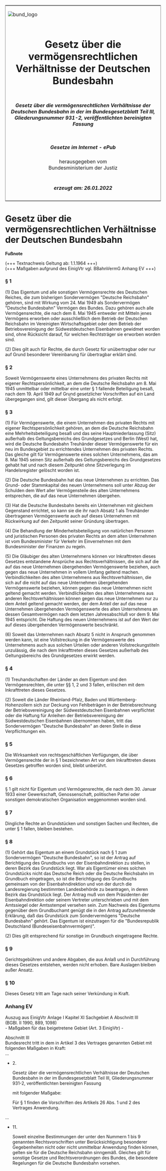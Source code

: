 <span id="DECKBLATT.html"></span>

<table border="0" frame="border" width="100%">

<tr valign="top">

<td align="left">

![bund\_logo](BfJ_2021_Web_de_de.gif)

</td>

<td align="right">

 

</td>

</tr>

<tr align="center" valign="middle">

<td colspan="2">

# Gesetz über die vermögensrechtlichen Verhältnisse der Deutschen Bundesbahn

</td>

</tr>

<tr align="center" valign="middle">

<td colspan="2">

##### Gesetz über die vermögensrechtlichen Verhältnisse der Deutschen Bundesbahn in der im Bundesgesetzblatt Teil III, Gliederungsnummer 931-2, veröffentlichten bereinigten Fassung

</td>

</tr>

<tr align="center" valign="middle">

<td colspan="2">

  
  

##### Gesetze im Internet - ePub  
  
herausgegeben vom  
Bundesministerium der Justiz

</td>

</tr>

<tr align="center" valign="bottom">

<td colspan="2">

  
  

##### erzeugt am: 26.01.2022

</td>

</tr>

</table>

<span id="BJNR001550951.html"></span>

# Gesetz über die vermögensrechtlichen Verhältnisse der Deutschen Bundesbahn

<div>

  
**Fußnote**

<div class="jnhtml">

<div>

<div class="jurAbsatz">

(+++ Textnachweis Geltung ab: 1.1.1964 +++)  
(+++ Maßgaben aufgrund des EinigVtr vgl. BBahnVermG Anhang EV +++)

</div>

</div>

</div>

</div>

<span id="BJNR001550951BJNE000100326.html"></span>

### § 1  

<div>

<div class="jnhtml">

<div>

<div class="jurAbsatz">

(1) Das Eigentum und alle sonstigen Vermögensrechte des Deutschen
Reiches, die zum bisherigen Sondervermögen "Deutsche Reichsbahn"
gehören, sind mit Wirkung vom 24. Mai 1949 als Sondervermögen "Deutsche
Bundesbahn" Vermögen des Bundes. Dazu gehören auch alle Vermögensrechte,
die nach dem 8. Mai 1945 entweder mit Mitteln jenes Vermögens erworben
oder ausschließlich dem Betrieb der Deutschen Reichsbahn im Vereinigten
Wirtschaftsgebiet oder dem Betrieb der Betriebsvereinigung der
Südwestdeutschen Eisenbahnen gewidmet worden sind, ohne Rücksicht
darauf, für welchen Rechtsträger sie erworben worden sind.

</div>

<div class="jurAbsatz">

(2) Dies gilt auch für Rechte, die durch Gesetz für unübertragbar oder
nur auf Grund besonderer Vereinbarung für übertragbar erklärt sind.

</div>

</div>

</div>

</div>

<span id="BJNR001550951BJNE000200326.html"></span>

### § 2  

<div>

<div class="jnhtml">

<div>

<div class="jurAbsatz">

Soweit Vermögenswerte eines Unternehmens des privaten Rechts mit eigener
Rechtspersönlichkeit, an dem die Deutsche Reichsbahn am 8. Mai 1945
unmittelbar oder mittelbar eine unter § 1 fallende Beteiligung besaß,
nach dem 19. April 1949 auf Grund gesetzlicher Vorschriften auf ein Land
übergegangen sind, gilt dieser Übergang als nicht erfolgt.

</div>

</div>

</div>

</div>

<span id="BJNR001550951BJNE000300326.html"></span>

### § 3  

<div>

<div class="jnhtml">

<div>

<div class="jurAbsatz">

(1) Für Vermögenswerte, die einem Unternehmen des privaten Rechts mit
eigener Rechtspersönlichkeit gehören, an dem die Deutsche Reichsbahn
eine Mehrheitsbeteiligung besaß und das seine Hauptniederlassung (Sitz)
außerhalb des Geltungsbereichs des Grundgesetzes und Berlin (West) hat,
wird die Deutsche Bundesbahn Treuhänder dieser Vermögenswerte für ein
neu im Bundesgebiet zu errichtendes Unternehmen des privaten Rechts. Das
gleiche gilt für Vermögenswerte eines solchen Unternehmens, das am 8.
Mai 1945 seinen Sitz außerhalb des Geltungsbereichs des Grundgesetzes
gehabt hat und nach diesem Zeitpunkt ohne Sitzverlegung im
Handelsregister gelöscht worden ist.

</div>

<div class="jurAbsatz">

(2) Die Deutsche Bundesbahn hat das neue Unternehmen zu errichten. Das
Grund- oder Stammkapital des neuen Unternehmens soll unter Abzug der
Schulden dem Wert aller Vermögensteile des alten Unternehmens
entsprechen, die auf das neue Unternehmen übergehen.

</div>

<div class="jurAbsatz">

(3) Hat die Deutsche Bundesbahn bereits ein Unternehmen mit gleichem
Gegenstand errichtet, so kann sie die ihr nach Absatz 1 als Treuhänder
übertragenen Vermögenswerte auch auf dieses Unternehmen mit Rückwirkung
auf den Zeitpunkt seiner Gründung übertragen.

</div>

<div class="jurAbsatz">

(4) Die Behandlung der Minderheitsbeteiligung von natürlichen Personen
und juristischen Personen des privaten Rechts an dem alten Unternehmen
ist vom Bundesminister für Verkehr im Einvernehmen mit dem
Bundesminister der Finanzen zu regeln.

</div>

<div class="jurAbsatz">

(5) Die Gläubiger des alten Unternehmens können vor Inkrafttreten dieses
Gesetzes entstandene Ansprüche aus Rechtsverhältnissen, die sich auf die
auf das neue Unternehmen übergehenden Vermögenswerte beziehen, auch
gegen das neue Unternehmen in vollem Umfang geltend machen.
Verbindlichkeiten des alten Unternehmens aus Rechtsverhältnissen, die
sich auf die nicht auf das neue Unternehmen übergehenden Vermögenswerte
beziehen, können gegen das neue Unternehmen nicht geltend gemacht
werden. Verbindlichkeiten des alten Unternehmens aus anderen
Rechtsverhältnissen können gegen das neue Unternehmen nur zu dem Anteil
geltend gemacht werden, der dem Anteil der auf das neue Unternehmen
übergehenden Vermögenswerte des alten Unternehmens an dessen
Gesamtvermögen nach dem letzten Jahresabschluß vor dem 9. Mai 1945
entspricht. Die Haftung des neuen Unternehmens ist auf den Wert der auf
dieses übergehenden Vermögenswerte beschränkt.

</div>

<div class="jurAbsatz">

(6) Soweit das Unternehmen nach Absatz 5 nicht in Anspruch genommen
werden kann, ist eine Vollstreckung in die Vermögenswerte des
Unternehmens auch aus solchen Urteilen oder anderen Vollstreckungstiteln
unzulässig, die nach dem Inkrafttreten dieses Gesetzes außerhalb des
Geltungsbereichs des Grundgesetzes erwirkt werden.

</div>

</div>

</div>

</div>

<span id="BJNR001550951BJNE000400326.html"></span>

### § 4  

<div>

<div class="jnhtml">

<div>

<div class="jurAbsatz">

(1) Treuhandschaften der Länder an dem Eigentum und den
Vermögensrechten, die unter §§ 1, 2 und 3 fallen, erlöschen mit dem
Inkrafttreten dieses Gesetzes.

</div>

<div class="jurAbsatz">

(2) Soweit die Länder Rheinland-Pfalz, Baden und
Württemberg-Hohenzollern sich zur Deckung von Fehlbeträgen in der
Betriebsrechnung der Betriebsvereinigung der Südwestdeutschen
Eisenbahnen verpflichtet oder die Haftung für Anleihen der
Betriebsvereinigung der Südwestdeutschen Eisenbahnen übernommen haben,
tritt das Sondervermögen "Deutsche Bundesbahn" an deren Stelle in diese
Verpflichtungen ein.

</div>

</div>

</div>

</div>

<span id="BJNR001550951BJNE000500326.html"></span>

### § 5  

<div>

<div class="jnhtml">

<div>

<div class="jurAbsatz">

Die Wirksamkeit von rechtsgeschäftlichen Verfügungen, die über
Vermögensrechte der in § 1 bezeichneten Art vor dem Inkrafttreten
dieses Gesetzes getroffen worden sind, bleibt unberührt.

</div>

</div>

</div>

</div>

<span id="BJNR001550951BJNE000600326.html"></span>

### § 6  

<div>

<div class="jnhtml">

<div>

<div class="jurAbsatz">

§ 1 gilt nicht für Eigentum und Vermögensrechte, die nach dem 30. Januar
1933 einer Gewerkschaft, Genossenschaft, politischen Partei oder
sonstigen demokratischen Organisation weggenommen worden sind.

</div>

</div>

</div>

</div>

<span id="BJNR001550951BJNE000700326.html"></span>

### § 7  

<div>

<div class="jnhtml">

<div>

<div class="jurAbsatz">

Dingliche Rechte an Grundstücken und sonstigen Sachen und Rechten, die
unter § 1 fallen, bleiben bestehen.

</div>

</div>

</div>

</div>

<span id="BJNR001550951BJNE000800326.html"></span>

### § 8  

<div>

<div class="jnhtml">

<div>

<div class="jurAbsatz">

(1) Gehört das Eigentum an einem Grundstück nach § 1 zum Sondervermögen
"Deutsche Bundesbahn", so ist der Antrag auf Berichtigung des Grundbuchs
von der Eisenbahndirektion zu stellen, in deren Bezirk das Grundstück
liegt. War als Eigentümer eines solchen Grundstücks nicht das Deutsche
Reich oder die Deutsche Reichsbahn im Grundbuch eingetragen, so ist die
Berichtigung des Grundbuchs gemeinsam von der Eisenbahndirektion und von
der durch die Landesregierung bestimmten Landesbehörde zu beantragen, in
deren Bezirk das Grundstück liegt. Der Antrag muß von dem Präsidenten
der Eisenbahndirektion oder seinem Vertreter unterschrieben und mit dem
Amtssiegel oder Amtsstempel versehen sein. Zum Nachweis des Eigentums
gegenüber dem Grundbuchamt genügt die in den Antrag aufzunehmende
Erklärung, daß das Grundstück zum Sondervermögens "Deutsche Bundesbahn"
gehört. Das Eigentum ist einzutragen für die "Bundesrepublik Deutschland
(Bundeseisenbahnvermögen)".

</div>

<div class="jurAbsatz">

(2) Dies gilt entsprechend für sonstige im Grundbuch eingetragene
Rechte.

</div>

</div>

</div>

</div>

<span id="BJNR001550951BJNE000900326.html"></span>

### § 9  

<div>

<div class="jnhtml">

<div>

<div class="jurAbsatz">

Gerichtsgebühren und andere Abgaben, die aus Anlaß und in Durchführung
dieses Gesetzes entstehen, werden nicht erhoben. Bare Auslagen bleiben
außer Ansatz.

</div>

</div>

</div>

</div>

<span id="BJNR001550951BJNE001000326.html"></span>

### § 10  

<div>

<div class="jnhtml">

<div>

<div class="jurAbsatz">

Dieses Gesetz tritt am Tage nach seiner Verkündung in Kraft.

</div>

</div>

</div>

</div>

<span id="BJNR001550951BJNE888800305.html"></span>

### Anhang EV  
Auszug aus EinigVtr Anlage I Kapitel XI Sachgebiet A Abschnitt III  
(BGBl. II 1990, 889, 1098)  
\- Maßgaben für das beigetretene Gebiet (Art. 3 EinigVtr) -

<div>

<div class="jnhtml">

<div>

<div class="jurAbsatz">

Abschnitt III  
Bundesrecht tritt in dem in Artikel 3 des Vertrages genannten Gebiet mit
folgenden Maßgaben in Kraft:  
...

  - 2\.
    
    <div style="">
    
    Gesetz über die vermögensrechtlichen Verhältnisse der Deutschen
    Bundesbahn in der im Bundesgesetzblatt Teil III, Gliederungsnummer
    931-2, veröffentlichten bereinigten Fassung
    
    </div>
    
    <div style="">
    
    mit folgender Maßgabe:
    
    </div>
    
    <div style="">
    
    Für § 1 finden die Vorschriften des Artikels 26 Abs. 1 und 2 des
    Vertrages Anwendung.
    
    </div>

  
...

  - 11\.
    
    <div style="">
    
    Soweit einzelne Bestimmungen der unter den Nummern 1 bis 9 genannten
    Rechtsvorschriften unter Berücksichtigung besonderer Gegebenheiten
    nicht oder nicht unmittelbar Anwendung finden können, gelten sie für
    die Deutsche Reichsbahn sinngemäß. Gleiches gilt für sonstige
    Gesetze und Rechtsverordnungen des Bundes, die besondere Regelungen
    für die Deutsche Bundesbahn vorsehen.
    
    </div>

</div>

</div>

</div>

</div>
